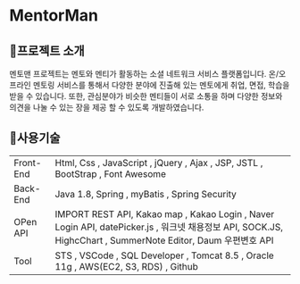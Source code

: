 # MentorMan

<h2>🌼프로젝트 소개</h2>
<p>멘토맨 프로젝트는 멘토와 멘티가 활동하는 소셜 네트워크 서비스 플랫폼입니다.
온/오프라인 멘토링 서비스를 통해서 다양한 분야에 진출해 있는 멘토에게 취업, 면접, 학습을 받을 수 있습니다. 
또한, 관심분야가 비슷한 멘티들이 서로 소통을 하며 다양한 정보와 의견을 나눌 수 있는 장을 제공 할 수 있도록 개발하였습니다.</P>


<h2>🌼사용기술</h2>
<table>
  <tr>
    <td>Front-End</td>
    <td>Html, Css , JavaScript , jQuery , Ajax , JSP, JSTL , BootStrap , Font Awesome</td>
  </tr>
  <tr>
    <td>Back-End</td>
    <td>Java 1.8, Spring , myBatis , Spring Security</td>
  </tr>
  <tr>
    <td>OPen API</td>
    <td>IMPORT REST API, Kakao  map , Kakao Login , Naver Login API, datePicker.js , 워크넷 채용정보 API, SOCK.JS, HighcChart , SummerNote Editor, Daum 우편변호 API</td>
  </tr>
  <tr>
    <td>Tool</td>
    <td>STS , VSCode , SQL Developer , Tomcat 8.5 , Oracle 11g  , AWS(EC2, S3, RDS) , Github</td>
  </tr>
  
</table>
